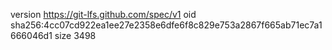 version https://git-lfs.github.com/spec/v1
oid sha256:4cc07cd922ea1ee27e2358e6dfe6f8c829e753a2867f665ab71ec7a1666046d1
size 3498
